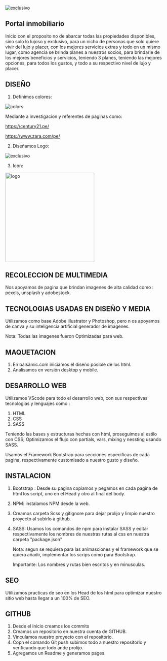 ![exclusivo](https://github.com/JosephPonce/Proyecto/assets/139820777/411b9bb5-1541-493f-bce2-0d181f53b82e)

## Portal inmobiliario

Inicio con el proposito no de abarcar todas las propiedades disponibles, sino solo lo lujoso y exclusivo, para un nicho de personas que solo quiere vivir
del lujo y placer, con los mejores servicios extras y todo en un mismo lugar, como agencia se brinda planes a nuestros socios, para brindarle de los mejores
beneficios y servicios, teniendo 3 planes, teniendo las mejores opciones, para todos los gustos, y todo a su respectivo nivel de lujo y placer.

## DISEÑO
1. Definimos colores:

   
![colors](https://github.com/JosephPonce/Proyecto/assets/139820777/85d8010d-3e28-4f52-9024-aa1255cc4bfe)




Mediante a investigacion y referentes de paginas como:


https://century21.pe/


https://www.zara.com/pe/

2. Diseñamos Logo:

   
![exclusivo](https://github.com/JosephPonce/Proyecto/assets/139820777/411b9bb5-1541-493f-bce2-0d181f53b82e)




3. Icon:


<img width="281" alt="logo" src="https://github.com/JosephPonce/Proyecto/assets/139820777/c37dd01f-d148-40db-aca6-100026f26765">


## RECOLECCION DE MULTIMEDIA



Nos apoyamos de pagina que brindan imagenes de alta calidad como : pexels, unsplash y adobestock.




## TECNOLOGIAS USADAS EN DISEÑO Y MEDIA

Utilizamos como base Adobe illustrator y Photoshop, pero n os apoyamos de canva y su inteligencia artificial generador de imagenes.

Nota: Todas las imagenes fueron Optimizadas para web.

## MAQUETACION

1. En balsamic.com iniciamos el diseño posible de los html.
2. Analisamos en versión desktop y mobile.



## DESARROLLO WEB 

Utilizamos VScode para todo el desarrollo web, con sus respectivas tecnologias y lenguajes como :


1. HTML
2. CSS
3. SASS


Teniendo las bases y estructuras hechas con html, proseguimos al estilo con CSS;
Optimizamos el flujo con partials, vars, mixing y nessting usando SASS.

Usamos el Framework Bootstrap para secciones especificas de cada pagina, respectivamente customisado a nuestro gusto y diseño.

## INSTALACION

1. Bootstrap : Desde su pagina copiamos y pegamos en cada pagina de html los script, uno en el Head y otro al final del body.
2. NPM: instalamos NPM desde la web.
3. Creamos carpeta Scss y gitignore para dejar prolijo y limpio nuestro proyecto al subirlo a github.
4. SASS: Usamos los comandos de npm para instalar SASS y editar respectivamente los nombres de nuestras rutas al css en nuestra carpeta "package.json"


   Nota: segun se requiera para las animasciones y el framework que se quiera añadir, implementar los scrips como para Bootstrap.

   Importante: Los nombres y rutas bien escritos y en minusculas.

   
## SEO 

Utilizamos practicas de seo en los Head de los html para optimizar nuestro sitio web hasta llegar a un 100% de SEO. 


## GITHUB

1. Desde el inicio creamos los commits
2. Creamos un repositorio en nuestra cuenta de GITHUB.
3. Vinculamos nuestro proyecto con el repositorio.
4. Copn el comando Git push subimos todo a nuestro repositorio y verificando que todo ande prolijo.
5. Agregamos un Readme y generamos pages.
